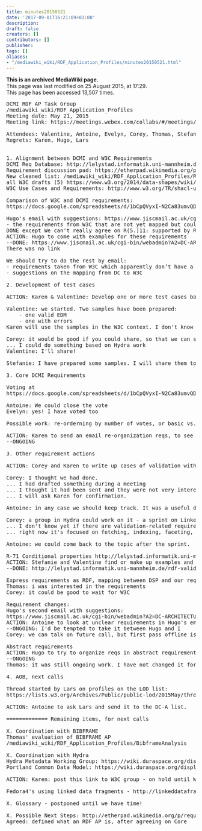 ```yaml
---
title: minutes20150521
date: '2017-09-01T16:21:09+01:00'
description: 
draft: false
creators: []
contributors: []
publisher: 
tags: []
aliases:
- "/mediawiki_wiki/RDF_Application_Profiles/minutes20150521.html"
---
```


 **This is an archived MediaWiki page.**  
This page was last modified on 25 August 2015, at 17:29.  
This page has been accessed 13,507 times.

<pre>
DCMI RDF AP Task Group
/mediawiki_wiki/RDF_Application_Profiles
Meeting date: May 21, 2015
Meeting link: https://meetings.webex.com/collabs/#/meetings/detail?uuid=MDAL0I2WSSY4CQBPV7OKXPJGYL-JV0D&amp;rnd=702133.44251

Attendees: Valentine, Antoine, Evelyn, Corey, Thomas, Stefanie
Regrets: Karen, Hugo, Lars
    

1. Alignment between DCMI and W3C Requirements
DCMI Req Database: http://lelystad.informatik.uni-mannheim.de/rdf-validation/
Requirement discussion pad: https://etherpad.wikimedia.org/p/requirements_analysis 
New cleaned list: /mediawiki_wiki/RDF_Application_Profiles/Requirements
all W3C drafts (5) https://www.w3.org/2014/data-shapes/wiki/Main_Page#Proposals
W3C Use Cases and Requirements: http://www.w3.org/TR/shacl-ucr/

Comparison of W3C and DCMI requirements:
https://docs.google.com/spreadsheets/d/1bCpQVyxI-N2Ca83umvQD8OKTdsDyG6Sz-E8Qo3v8ynM/

Hugo's email with suggestions: https://www.jiscmail.ac.uk/cgi-bin/webadmin?A2=DC-ARCHITECTURE;41aa27ca.1505
- the requirements from W3C that are not yet mapped but could have a match in DC.
DONE except We can't really agree on R(5.)11: supported by R25 if it supports object properties
ACTION: Hugo to come with examples for these requirements
--DONE: https://www.jiscmail.ac.uk/cgi-bin/webadmin?A2=DC-ARCHITECTURE;8b1e1ee3.1505
There was no link

We should try to do the rest by email:
- requirements taken from W3C which apparently don’t have a match in DC
- suggestions on the mapping from DC to W3C

2. Development of test cases

ACTION: Karen &amp; Valentine: Develop one or more test cases based on Europeana data

Valentine: we started. Two samples have been prepared:
    - one valid EDM
    - one with errors
Karen will use the samples in the W3C context. I don't know how they will be used

Corey: it would be good if you could share, so that we can send more to W3C
... I could do something based on Hydra work
Valentine: I'll share!

Stefanie: I have prepared some samples. I will share them to the group.

3. Core DCMI Requirements

Voting at 
https://docs.google.com/spreadsheets/d/1bCpQVyxI-N2Ca83umvQD8OKTdsDyG6Sz-E8Qo3v8ynM/

Antoine: We could close the vote
Evelyn: yes! I have voted too
    
Possible work: re-orderning by number of votes, or basic vs. complex. Not throwing anything away

ACTION: Karen to send an email re-organization reqs, to see if the notion of 'core' help us to make things clearer
--ONGOING

3. Other requirement actions

ACTION: Corey and Karen to write up cases of validation with de-referencing or local caches, to be sent to W3C

Corey: I thought we had done.
... I had drafted something during a meeting
... I thought it had been sent and they were not very interested
... I will ask Karen for confirmation.

Antoine: in any case we should keep track. It was a useful discussion

Corey: a group in Hydra could work on it - a sprint on Linked Data Fragment and Fedora. June 8-June 19
... I don't know yet if there are validation-related requirements
... right now it's focused on fetching, indexing, faceting, display

Antoine: we could come back to the topic after the sprint.

R-71 Conditional properties http://lelystad.informatik.uni-mannheim.de/rdf-validation/?q=node/78 
ACTION: Stefanie and Valentine find or make up examples and them in the description of the requirement
--DONE: http://lelystad.informatik.uni-mannheim.de/rdf-validation/?q=node/78

Express requirements as RDF, mapping between DSP and our requirements
Thomas: i was interested in the requirements
Corey: it could be good to wait for W3C

Requirement changes:
Hugo's second email with suggestions:
https://www.jiscmail.ac.uk/cgi-bin/webadmin?A2=DC-ARCHITECTURE;6a1f19cb.1505
ACTION: Antoine to look at unclear requirements in Hugo's email
--ONGOING: I'd be tempted to take it between Hugo and I
Corey: we can talk on future call, but first pass offline is ok.

Abstract requirements
ACTION: Hugo to try to organize reqs in abstract requirements, trying to re-use Thomas' classification in the DB
--ONGOING
Thomas: it was still ongoing work. I have not changed it for a month.

4. AOB, next calls

Thread started by Lars on profiles on the LOD list:
https://lists.w3.org/Archives/Public/public-lod/2015May/thread.html ("Profiles in Linked Data")

ACTION: Antoine to ask Lars and send it to the DC-A list.

============= Remaining items, for next calls

X. Coordination with BIBFRAME
Thomas' evaluation of BIBFRAME AP
/mediawiki_wiki/RDF_Application_Profiles/BibframeAnalysis

X. Coordination with Hydra
Hydra Metadata Working Group: https://wiki.duraspace.org/display/hydra/Hydra+Metadata+Working+Group
Portland Common Data Model: https://wiki.duraspace.org/display/FF/Portland+Common+Data+Model

ACTION: Karen: post this link to W3C group - on hold until W3C group gets to the right point

Fedora4's using linked data fragments - http://linkeddatafragments.org/ ?

X. Glossary - postponed until we have time!

X. Possible Next Steps: http://etherpad.wikimedia.org/p/requirements_next_steps
Agreed: defined what an RDF AP is, after agreeing on Core

</pre>
